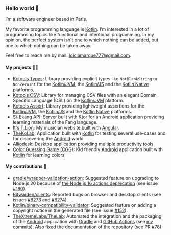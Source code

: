 <!-- Copyright 2023 Loïc Lamarque. All rights reserved. -->

### Hello world 👋

I’m a software engineer based in Paris.

My favorite programming language is [Kotlin].
I’m interested in a lot of programming topics like functional and intentional
programming.
In my opinion, the perfect system isn't one to which nothing can be added, but
one to which nothing can be taken away.

Feel free to reach me by mail: [loiclamarque777@gmail.com].

[kotlin]: https://kotlinlang.org
[loiclamarque777@gmail.com]: mailto:loiclamarque777@gmail.com

#### My projects 👨‍💻

- [Kotools Types]: Library providing explicit types like `NotBlankString` or
  `NonZeroInt` for the [Kotlin/JVM], the [Kotlin/JS] and the [Kotlin Native]
  platforms.
- [Kotools CSV]: Library for managing CSV files with an elegant Domain Specific
  Language (DSL) on the [Kotlin/JVM] platform.
- [Kotools Assert]: Library providing lightweight assertions for the
  [Kotlin/JVM], the [Kotlin/JS] and the [Kotlin Native] platforms.
- [Si-Ekang API]: Server built with [Ktor] for an [Android] application
  providing learning materials of the Fang language.
- [It's T.Lion]: My musician website built with [Angular].
- [TheKoLab]: Application built with [Kotlin] for testing several use-cases and
  for discovering the [Android] world.
- [Alliodesk]: Desktop application providing multiple productivity tools.
- [Color Guessing Game (CGG)]: Kid friendly [Android] application built with
  [Kotlin] for learning colors.

[Alliodesk]: https://github.com/LVMVRQUXL/Alliodesk
[Android]: https://www.android.com
[Angular]: https://angular.io
[Color Guessing Game (CGG)]: https://github.com/LVMVRQUXL/CGG
[It's T.Lion]: https://github.com/itstlion/web
[Kotlin/JVM]: https://kotlinlang.org/docs/jvm-get-started.html
[Kotlin/JS]: https://kotlinlang.org/docs/js-overview.html
[Kotlin Native]: https://kotlinlang.org/docs/native-overview.html
[Kotools Assert]: https://github.com/kotools/assert
[Kotools CSV]: https://github.com/kotools/csv
[Kotools Types]: https://github.com/kotools/types
[Ktor]: https://ktor.io
[Si-Ekang API]: https://github.com/Si-Ekang/api
[TheKoLab]: https://github.com/TheXtremeLabs/TheKoLab

#### My contributions 👀

- [gradle/wrapper-validation-action]: Suggested feature on upgrading to Node.js
  20 because of [the Node.js 16 actions deprecation] (see issue
  [#160][gradle/wrapper-validation-action#160]).
- [Bitwarden/clients]: Reported bugs on browser and desktop clients (see issues
  [#6273][bitwarden/clients#6273] and [#6274][bitwarden/clients#6274]).
- [Kotlin/binary-compatibility-validator]: Suggested feature on adding a
  copyright notice in the generated file (see issue
  [#152][kotlin/binary-compatibility-validator#152]).
- [TheXtremeLabs/TheLab]: Automated the integration and the packaging of the
  [Android] application with [Gradle] and [GitHub Actions] (see
  [my commits][thextremelabs/thelab#my-commits]). Also fixed the documentation
  of the repository (see PR [#78][thextremelabs/thelab#78]).

[bitwarden/clients]: https://github.com/bitwarden/clients
[bitwarden/clients#6273]: https://github.com/bitwarden/clients/issues/6273
[bitwarden/clients#6274]: https://github.com/bitwarden/clients/issues/6274
[github actions]: https://github.com/features/actions
[gradle]: https://gradle.org
[gradle/wrapper-validation-action]: https://github.com/gradle/wrapper-validation-action
[gradle/wrapper-validation-action#160]: https://github.com/gradle/wrapper-validation-action/issues/160
[kotlin/binary-compatibility-validator]: https://github.com/Kotlin/binary-compatibility-validator
[kotlin/binary-compatibility-validator#152]: https://github.com/Kotlin/binary-compatibility-validator/issues/152
[the Node.js 16 actions deprecation]: https://github.blog/changelog/2023-09-22-github-actions-transitioning-from-node-16-to-node-20
[thextremelabs/thelab]: https://github.com/TheXtremeLabs/TheLab
[thextremelabs/thelab#78]: https://github.com/TheXtremeLabs/TheLab/pull/78
[thextremelabs/thelab#my-commits]: https://github.com/TheXtremeLabs/TheLab/commits?author=LVMVRQUXL
